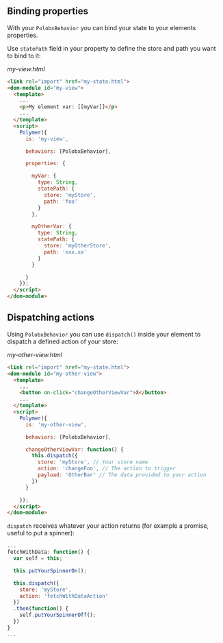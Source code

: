 ## Binding properties

With your `PolobxBehavior` you can bind your state to your elements properties.

Use `statePath` field in your property to define the store and path you want to bind to it:

*my-view.html*
```html
<link rel="import" href="my-state.html">
<dom-module id="my-view">
  <template>
    ...
    <p>My element var: [[myVar]]</p>
    ...
  </template>
  <script>
    Polymer({
      is: 'my-view',

      behaviors: [PolobxBehavior],

      properties: {

        myVar: {
          type: String,
          statePath: {
            store: 'myStore',
            path: 'foo'
          }
        },

        myOtherVar: {
          type: String,
          statePath: {
            store: 'myOtherStore',
            path: 'xxx.xx'
          }
        }

      }
    });
  </script>
</dom-module>
```

## Dispatching actions

Using `PolobxBehavior` you can use `dispatch()` inside your element to dispatch a defined action of your store:

*my-other-view.html*
```html
<link rel="import" href="my-state.html">
<dom-module id="my-other-view">
  <template>
    ...
    <button on-click="changeOtherViewVar">X</button>
    ...
  </template>
  <script>
    Polymer({
      is: 'my-other-view',

      behaviors: [PolobxBehavior],

      changeOtherViewVar: function() {
        this.dispatch({
          store: 'myStore', // Your store name
          action: 'changeFoo', // The action to trigger
          payload: 'OtherBar' // The data provided to your action
        })
      }

    });
  </script>
</dom-module>
```

`dispatch` receives whatever your action returns (for example a promise, useful to put a spinner):

```javascript
...
fetchWithData: function() {
  var self = this;

  this.putYourSpinnerOn();

  this.dispatch({
    store: 'myStore',
    action: 'fetchWithDataAction'
  })
  .then(function() {
    self.putYourSpinnerOff();
  })
}
...
```
